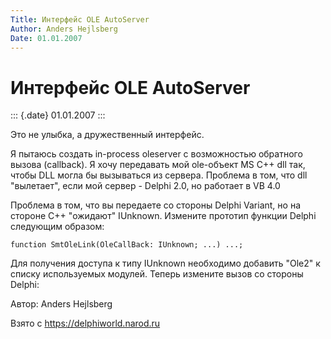 ```yaml
---
Title: Интерфейс OLE AutoServer
Author: Anders Hejlsberg
Date: 01.01.2007
---
```



Интерфейс OLE AutoServer
========================

::: {.date}
01.01.2007
:::

Это не улыбка, а дружественный интерфейс. 

Я пытаюсь создать in-process oleserver с возможностью обратного вызова
(callback). Я хочу передавать мой ole-объект MS C++ dll так, чтобы DLL
могла бы вызываться из сервера. Проблема в том, что dll "вылетает",
если мой сервер - Delphi 2.0, но работает в VB 4.0

Проблема в том, что вы передаете со стороны Delphi Variant, но на
стороне C++ "ожидают" IUnknown. Измените прототип функции Delphi
следующим образом:

    function SmtOleLink(OleCallBack: IUnknown; ...) ...;

Для получения доступа к типу IUnknown необходимо добавить "Ole2" к
списку используемых модулей. Теперь измените вызов со стороны Delphi:

Автор: Anders Hejlsberg

Взято с <https://delphiworld.narod.ru>
